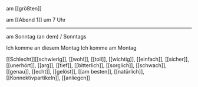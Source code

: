 am [[größten]]

am [[Abend 1]] um 7 Uhr


---

am Sonntag (an dem) / Sonntags 

Ich komme an diesem Montag 
Ich komme am Montag 


[[Schlecht]][[schwierig]], [[wohl]], [[toll]], [[wichtig]], [[einfach]], [[sicher]], [[unerhört]], [[arg]], [[tief]], [[bitterlich]], [[sorglich]], [[schwach]], [[genau]], [[echt]], [[gelöst]], [[am besten]], [[natürlich]], [[Konnektivpartikeln]], [[anliegen]]